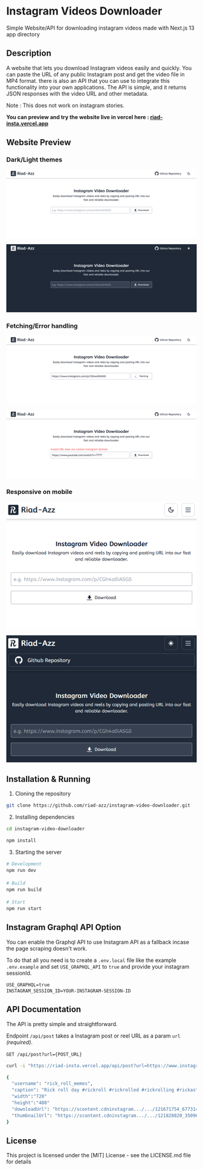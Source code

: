 # Instagram Videos Downloader

Simple Website/API for downloading instagram videos made with Next.js 13 app directory

## Description

A website that lets you download Instagram videos easily and quickly. You can paste the URL of any public Instagram post and get the video file in MP4 format. there is also an API that you can use to integrate this functionality into your own applications. The API is simple, and it returns JSON responses with the video URL and other metadata.

Note : This does not work on instagram stories.

**You can preview and try the website live in vercel here : [riad-insta.vercel.app](https://riad-insta.vercel.app/)**

## Website Preview

### Dark/Light themes

![webpage preview image](https://github.com/riad-azz/readme-storage/blob/main/instagram-videos-downloader/sc-01.png?raw=true)

![webpage preview image](https://github.com/riad-azz/readme-storage/blob/main/instagram-videos-downloader/sc-02.png?raw=true)

### Fetching/Error handling

![webpage preview image](https://github.com/riad-azz/readme-storage/blob/main/instagram-videos-downloader/sc-03.png?raw=true)

![webpage preview image](https://github.com/riad-azz/readme-storage/blob/main/instagram-videos-downloader/sc-04.png?raw=true)

### Responsive on mobile

![webpage preview image](https://github.com/riad-azz/readme-storage/blob/main/instagram-videos-downloader/sc-05.png?raw=true)

![webpage preview image](https://github.com/riad-azz/readme-storage/blob/main/instagram-videos-downloader/sc-06.png?raw=true)

## Installation & Running

1. Cloning the repository

```bash
git clone https://github.com/riad-azz/instagram-video-downloader.git
```

2. Installing dependencies

```bash
cd instagram-video-downloader
```

```bash
npm install
```

3. Starting the server

```bash
# Development
npm run dev

# Build 
npm run build

# Start
npm run start
```

## Instagram Graphql API Option

You can enable the Graphql API to use Instagram API as a fallback incase the page scraping doesn't work.

To do that all you need is to create a `.env.local` file like the example `.env.example` and set `USE_GRAPHQL_API` to `true` and provide your instagram sessionId.

```env
USE_GRAPHQL=true
INSTAGRAM_SESSION_ID=YOUR-INSTAGRAM-SESSION-ID
```

## API Documentation

The API is pretty simple and straightforward.

Endpoint `/api/post` takes a Instagram post or reel URL as a param `url` _(required)_.

`GET /api/post?url={POST_URL}`

```bash
curl -i "https://riad-insta.vercel.app/api/post?url=https://www.instagram.com/p/CGh4a0iASGS"
```

```bash
{
  "username": "rick_roll_memes",
  "caption": "Rick roll day #rickroll #rickrolled #rickrolling #rickastley #rickastleytou...",
  "width":"720"
  "height":"480"
  "downloadUrl": "https://scontent.cdninstagram.../.../121671754_677314989877709_3634507045561235384_n.mp4..."
  "thumbnailUrl": "https://scontent.cdninstagram.../.../121828820_350967549295657_6595550933958484113_n.jpg...",
}
```

## License

This project is licensed under the [MIT] License - see the LICENSE.md file for details
